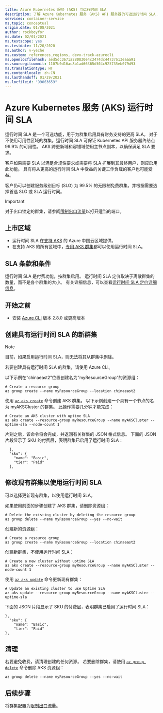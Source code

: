 ```yaml
---
title: Azure Kubernetes 服务 (AKS) 与运行时间 SLA
description: 了解 Azure Kubernetes 服务 (AKS) API 服务器的可选运行时间 SLA 产品/服务。
services: container-service
ms.topic: conceptual
origin.date: 01/08/2021
author: rockboyfor
ms.date: 02/01/2021
ms.testscope: yes
ms.testdate: 11/20/2020
ms.author: v-yeche
ms.custom: references_regions, devx-track-azurecli
ms.openlocfilehash: aed5dc3671a280830e4c3474dc44737613eaaa91
ms.sourcegitcommit: 1107b0d16ac8b1ad66365d504c925735eb079d93
ms.translationtype: HT
ms.contentlocale: zh-CN
ms.lasthandoff: 01/29/2021
ms.locfileid: "99063659"
---
```

<!--Verified successfully-->
# <a name="azure-kubernetes-service-aks-uptime-sla"></a>Azure Kubernetes 服务 (AKS) 运行时间 SLA

运行时间 SLA 是一个可选功能，用于为群集启用具有财务支持的更高 SLA。 对于不使用可用性区域的群集，运行时间 SLA 可保证 Kubernetes API 服务器终结点 99.9% 的可用性。 AKS 跨更新域和容错域使用主节点副本，以确保满足 SLA 要求。

<!--CORRECT ON 99.9% availability for clusters that don't use Availability Zones-->
<!--Not Available on [Availability Zones][availability-zones]-->

客户如果需要 SLA 以满足合规性要求或需要将 SLA 扩展到其最终用户，则应启用此功能。 具有将从更高的运行时间 SLA 中受益的关键工作负载的客户也可能受益。

<!--Not Available on  Using the Uptime SLA feature with Availability Zones enables a higher availability for the uptime of the Kubernetes API server.-->
<!--Not Available on FEATURE Availability Zone-->

客户仍可以创建服务级别目标 (SLO) 为 99.5% 的无限制免费群集，并根据需要选择首选 SLO 或 SLA 运行时间。

> [!Important]
> 对于出口锁定的群集，请参阅[限制出口流量](limit-egress-traffic.md)以打开适当的端口。

## <a name="region-availability"></a>上市区域

* 运行时间 SLA 在[支持 AKS](https://azure.microsoft.com/global-infrastructure/services/?products=kubernetes-service&regions=china-non-regional,china-east,china-east-2,china-north,china-north-2) 的 Azure 中国云区域提供。
* 在支持 AKS 的所有区域中，[专用 AKS 群集][private-clusters]都可以使用运行时间 SLA。

## <a name="sla-terms-and-conditions"></a>SLA 条款和条件

运行时间 SLA 是付费功能，按群集启用。 运行时间 SLA 定价取决于离散群集的数量，而不是各个群集的大小。 有关详细信息，可以查看[运行时间 SLA 定价详细信息](https://www.azure.cn/pricing/details/kubernetes-service/)。

## <a name="before-you-begin"></a>开始之前

* 安装 [Azure CLI](https://docs.azure.cn/cli/install-azure-cli) 版本 2.8.0 或更高版本

## <a name="creating-a-new-cluster-with-uptime-sla"></a>创建具有运行时间 SLA 的新群集

> [!NOTE]
> 目前，如果启用运行时间 SLA，则无法将其从群集中删除。

若要创建具有运行时间 SLA 的群集，请使用 Azure CLI。

以下示例在“chinaeast2”位置创建名为“myResourceGroup”的资源组：

```azurecli
# Create a resource group
az group create --name myResourceGroup --location chinaeast2
```
使用 [`az aks create`][az-aks-create] 命令创建 AKS 群集。 以下示例创建一个具有一个节点的名为 myAKSCluster 的群集。 此操作需要几分钟才能完成：

```azurecli
# Create an AKS cluster with uptime SLA
az aks create --resource-group myResourceGroup --name myAKSCluster --uptime-sla --node-count 1
```
片刻之后，该命令将会完成，并返回有关群集的 JSON 格式信息。 下面的 JSON 片段显示了 SKU 的付费层，表明群集已启用了运行时间 SLA：

```output
  },
  "sku": {
    "name": "Basic",
    "tier": "Paid"
  },
```

## <a name="modify-an-existing-cluster-to-use-uptime-sla"></a>修改现有群集以使用运行时间 SLA

可以选择更新现有群集，以使用运行时间 SLA。

如果使用前面的步骤创建了 AKS 群集，请删除资源组：

```azurecli
# Delete the existing cluster by deleting the resource group 
az group delete --name myResourceGroup --yes --no-wait
```

创建新的资源组：

```azurecli
# Create a resource group
az group create --name myResourceGroup --location chinaeast2
```

创建新群集，不使用运行时间 SLA：

```azurecli
# Create a new cluster without uptime SLA
az aks create --resource-group myResourceGroup --name myAKSCluster --node-count 1
```

使用 [`az aks update`][az-aks-update] 命令更新现有群集：

```azurecli
# Update an existing cluster to use Uptime SLA
az aks update --resource-group myResourceGroup --name myAKSCluster --uptime-sla
```

下面的 JSON 片段显示了 SKU 的付费层，表明群集已启用了运行时间 SLA：

```output
},
  "sku": {
    "name": "Basic",
    "tier": "Paid"
},
```

## <a name="clean-up"></a>清理

若要避免收费，请清理创建的任何资源。 若要删除群集，请使用 [`az group delete`][az-group-delete] 命令删除 AKS 资源组：

```azurecli
az group delete --name myResourceGroup --yes --no-wait
```

## <a name="next-steps"></a>后续步骤

<!--NOT AVAILABLE ON [Availability Zones][availability-zones]-->

将群集配置为[限制出口流量](limit-egress-traffic.md)。

<!-- LINKS - External -->

[azure-support]: https://support.azure.cn/support/support-azure/
[region-availability]: https://azure.microsoft.com/global-infrastructure/services/?products=kubernetes-service&regions=china-non-regional,china-east,china-east-2,china-north,china-north-2

<!-- LINKS - Internal -->

[vm-skus]: ../virtual-machines/sizes.md
[nodepool-upgrade]: use-multiple-node-pools.md#upgrade-a-node-pool
[faq]: ./faq.md
    
<!--NOT AVAILABLE ON [availability-zones]: ./availability-zones.md-->

[az-aks-create]: https://docs.azure.cn/cli/aks#az_aks_create
[limit-egress-traffic]: ./limit-egress-traffic.md
[az-extension-add]: https://docs.azure.cn/cli/extension#az_extension_add
[az-extension-update]: https://docs.azure.cn/cli/extension#az_extension_update
[az-aks-update]: https://docs.azure.cn/cli/aks?view=azure-cli-latest&preserve-view=true#az_aks_update
[az-group-delete]: https://docs.azure.cn/cli/group#az_group_delete
[private-clusters]: private-clusters.md

<!--Update_Description: update meta properties, wording update, update link-->